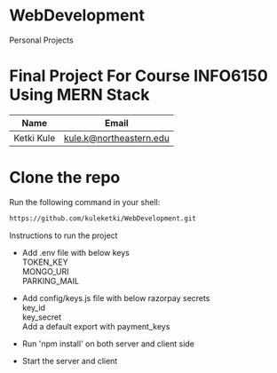 # WebDevelopment
Personal Projects

# Final Project For Course INFO6150 Using MERN Stack

| Name          | Email                        |
| ------------- | ---------------------------- |
| Ketki Kule    | kule.k@northeastern.edu      |

# Clone the repo

Run the following command in your shell:

```sh
https://github.com/kuleketki/WebDevelopment.git
```

Instructions to run the project<br>

- Add .env file with below keys<br>
  TOKEN_KEY <br>
  MONGO_URI <br>
  PARKING_MAIL <br>

- Add config/keys.js file with below razorpay secrets<br>
  key_id<br>
  key_secret<br>
  Add a default export with payment_keys<br>

- Run 'npm install' on both server and client side<br>

- Start the server and client<br>

